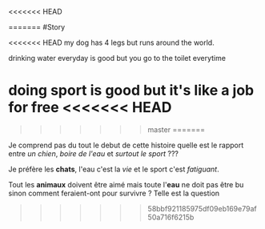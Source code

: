<<<<<<< HEAD


=======
#Story

<<<<<<< HEAD
my dog has 4 legs but runs around the world.

drinking water everyday is good but you go to the toilet everytime

doing sport is good but it's like a job for free
<<<<<<< HEAD
=======

>>>>>>> master
=======

Je comprend pas du tout le debut de cette histoire quelle est le rapport entre *un chien*, *boire de l'eau* et *surtout le sport* ???

Je préfère les **chats**, l'eau c'est la *vie* et le sport c'est *fatiguant*.

Tout les **animaux** doivent être aimé mais toute l'**eau** ne doit pas être bu sinon comment feraient-ont pour survivre ? Telle est la question 
>>>>>>> 58bbf921185975df09eb169e79af50a716f6215b
